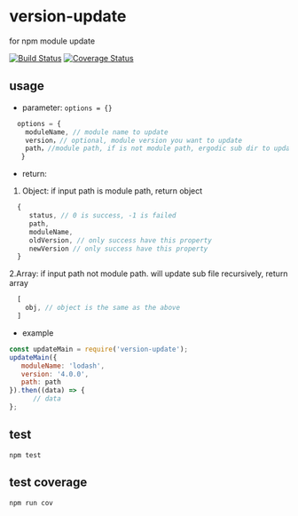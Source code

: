 # version-update

for npm module update

[![Build Status](https://travis-ci.org/hongxuanlee/version-update.svg?branch=master)](https://travis-ci.org/hongxuanlee/version-update)
[![Coverage Status](https://coveralls.io/repos/github/hongxuanlee/version-update/badge.svg?branch=master)](https://coveralls.io/github/hongxuanlee/version-update?branch=master)

## usage

- parameter: `options = {}`

```js
  options = {
    moduleName, // module name to update
    version，// optional, module version you want to update
    path，//module path, if is not module path, ergodic sub dir to update module path 
   }
```

- return: 

1. Object: if input path is module path, return object

```js
  {
     status, // 0 is success, -1 is failed
     path,
     moduleName, 
     oldVersion, // only success have this property
     newVersion // only success have this property
  }
```

2.Array: if input path not module path. will update sub file recursively, return array

```js
  [
    obj, // object is the same as the above
  ]
```


- example 

```js
const updateMain = require('version-update');
updateMain({
   moduleName: 'lodash',
   version: '4.0.0',
   path: path
}).then((data) => {
      // data
};

```

## test

```
npm test
```

## test coverage

```
npm run cov
```

